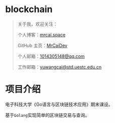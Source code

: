 # blockchain

> 关于我，欢迎关注：
>
> 个人博客：[mrcai.space](https://mrcai.space)
>
> GitHub 主页：[MrCaiDev](https://github.com/MrCaiDev)
>
> 个人邮箱：[1014305148@qq.com](mailto:1014305148@qq.com)
>
> 工作邮箱：[yuwangcai@std.uestc.edu.cn](mailto:yuwangcai@std.uestc.edu.cn)

# 项目介绍

电子科技大学《Go语言与区块链技术应用》期末课设。

基于`Golang`实现简单的区块链交易与查询。
